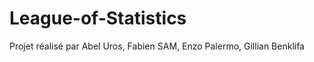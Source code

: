 # League-of-Statistics


 Projet réalisé par Abel Uros, Fabien SAM, Enzo Palermo, Gillian Benklifa



